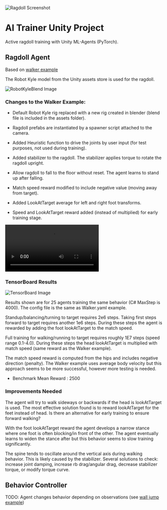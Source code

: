 ![Ragdoll Screenshot](/AITrainer/docs/RagdollScreenshot.png)

# AI Trainer Unity Project

Active ragdoll training with Unity ML-Agents (PyTorch). 

## Ragdoll Agent

Based on [walker example](https://github.com/Unity-Technologies/ml-agents/blob/main/docs/Learning-Environment-Examples.md)

The Robot Kyle model from the Unity assets store is used for the ragdoll.

![RobotKyleBlend Image](/AITrainer/docs/RobotKyleBlend.png)

### Changes to the Walker Example:

* Default Robot Kyle rig replaced with a new rig created in blender (blend file is included in the assets folder).

* Ragdoll prefabs are instantiated by a spawner script attached to the camera.

* Added Heuristic function to drive the joints by user input (for test purposes, not used during training).

* Added stabilizer to the ragdoll. The stabilizer applies torque to rotate the ragdoll upright.

* Allow ragdoll to fall to the floor without reset. The agent learns to stand up after falling.

* Match speed reward modified to include negative value (moving away from target).

* Added LookAtTarget average for left and right foot transforms.

* Speed and LookAtTarget reward added (instead of multiplied) for early training stage.

![RobotKyleBlend Video](/AITrainer/docs/RagdollClip.mp4)

### TensorBoard Results

![TensorBoard Image](/AITrainer/docs/RagdollTensor.png)

Results shown are for 25 agents training the same behavior (C# MaxStep is 4000). 
The config file is the same as Walker.yaml example.

Standup/balancing/turning to target requires 2e6 steps. Taking first steps forward to target requires another 1e6 steps.
During these steps the agent is rewarded by adding the foot lookAtTarget to the match speed. 

Full training for walking/running to target requires roughly 1E7 steps (speed range 0.1-4.0). During these steps 
the head lookAtTarget is multiplied with match speed (same reward as the Walker example).

The match speed reward is computed from the hips and includes negative direction (penalty). The Walker example uses
average body velocity but this approach seems to be more successful, however more testing is needed.

* Benchmark Mean Reward : 2500

### Improvements Needed

The agent will try to walk sideways or backwards if the head is lookAtTarget is used. 
The most effective solution found is to reward lookAtTarget for the feet instead of head. 
Is there an alternative for early training to ensure forward walking?

With the foot lookAtTarget reward the agent develops a narrow stance where one foot is often blocking/in front of the other. 
The agent eventually learns to widen the stance after but this behavior seems to slow training significantly.

The spine tends to oscillate around the vertical axis during walking behavior. This is likely caused by the stabilizer. 
Several solutions to check: increase joint damping, increase rb drag/angular drag, decrease stabilizer torque, or modify torque curve.

## Behavior Controller

TODO: Agent changes behavior depending on observations (see [wall jump example](https://github.com/Unity-Technologies/ml-agents/blob/main/docs/Learning-Environment-Examples.md))
